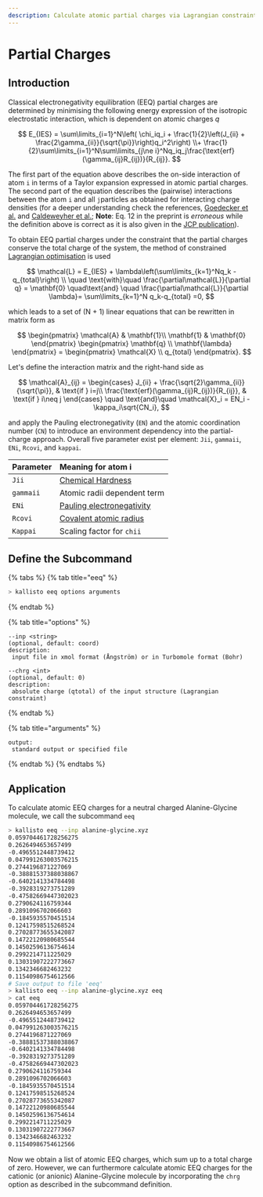 ```yaml
---
description: Calculate atomic partial charges via Lagrangian constraints.
---
```


# Partial Charges

## Introduction

Classical electronegativity equilibration \(EEQ\) partial charges are determined by minimising the following energy expression of the isotropic electrostatic interaction, which is dependent on atomic charges _q_

$$
E_{IES} = \sum\limits_{i=1}^N\left( \chi_iq_i + \frac{1}{2}\left(J_{ii} + \frac{2\gamma_{ii}}{\sqrt{\pi}}\right)q_i^2\right) \\+ \frac{1}{2}\sum\limits_{i=1}^N\sum\limits_{j\ne i}^Nq_iq_j\frac{\text{erf}(\gamma_{ij}R_{ij})}{R_{ij}}.
$$

The first part of the equation above describes the on-side interaction of atom `i` in terms of a Taylor expansion expressed in atomic partial charges. The second part of the equation describes the \(pairwise\) interactions between the atom `i` and all `j`particles as obtained for interacting charge densities \(for a deeper understanding check the references, [Goedecker et al.](https://doi.org/10.1103/PhysRevB.92.045131) and [Caldeweyher et al.](https://doi.org/10.26434/chemrxiv.7430216.v2); **Note**: Eq. 12 in the preprint is _erroneous_ while the definition above is correct as it is also given in the [JCP publication](https://doi.org/10.1063/1.5090222)\).

To obtain EEQ partial charges under the constraint that the partial charges conserve the total charge of the system, the method of constrained [Lagrangian optimisation](https://en.wikipedia.org/wiki/Lagrange_multiplier) is used

$$
\mathcal{L} = E_{IES} + \lambda\left(\sum\limits_{k=1}^Nq_k - q_{total}\right) \\ \quad \text{with}\quad \frac{\partial\mathcal{L}}{\partial q} = \mathbf{0} \quad\text{and} \quad \frac{\partial\mathcal{L}}{\partial \lambda}= \sum\limits_{k=1}^N q_k-q_{total} =0,
$$

which leads to a set of \(N + 1\) linear equations that can be rewritten in matrix form as

$$
\begin{pmatrix}
\mathcal{A} & \mathbf{1}\\
\mathbf{1} & \mathbf{0}
\end{pmatrix}
\begin{pmatrix}
\mathbf{q} \\
\mathbf{\lambda} 
\end{pmatrix} =
\begin{pmatrix}
\mathcal{X} \\
q_{total} 
\end{pmatrix}.
$$

Let's define the interaction matrix and the right-hand side as

$$
\mathcal{A}_{ij} =     \begin{cases}
            J_{ii} + \frac{\sqrt{2}\gamma_{ii}}{\sqrt{\pi}}, &         \text{if } i=j\\
            \frac{\text{erf}(\gamma_{ij}R_{ij})}{R_{ij}}, &         \text{if } i\neq j 
    \end{cases}
\quad \text{and}\quad \mathcal{X}_i = EN_i - \kappa_i\sqrt{CN_i},
$$

and apply the Pauling electronegativity \(`EN`\) and the atomic coordination number \(`CN`\) to introduce an environment dependency into the partial-charge approach. Overall five parameter exist per element: `Jii`, `gammaii`, `ENi`, `Rcovi`, and `kappai`.

| Parameter | Meaning for atom i |
| :--- | :--- |
| `Jii` | [Chemical Hardness](https://doi.org/10.1021/j100023a006) |
| `gammaii` | Atomic radii dependent term |
| `ENi` | [Pauling electronegativity](https://en.wikipedia.org/wiki/Electronegativity#Pauling_electronegativity) |
| `Rcovi` | [Covalent atomic radius](https://doi.org/10.1002/chem.200800987) |
| `Kappai` | Scaling factor for `chii` |

## Define the Subcommand

{% tabs %}
{% tab title="eeq" %}
```bash
> kallisto eeq options arguments
```
{% endtab %}

{% tab title="options" %}
```markup
--inp <string> 
(optional, default: coord)
description: 
 input file in xmol format (Ångström) or in Turbomole format (Bohr)

--chrg <int>
(optional, default: 0)
description:
 absolute charge (qtotal) of the input structure (Lagrangian constraint)
```
{% endtab %}

{% tab title="arguments" %}
```text
output: 
 standard output or specified file
```
{% endtab %}
{% endtabs %}

## Application

To calculate atomic EEQ charges for a neutral charged Alanine-Glycine molecule, we call the subcommand `eeq`

```bash
> kallisto eeq --inp alanine-glycine.xyz
0.059704461728256275
0.2626494653657499
-0.4965512448739412
0.047991263003576215
0.2744196871227069
-0.38881537388038867
-0.6402141334784498
-0.3928319273751289
-0.47582669447302023
0.2790624116759344
0.2891096702066603
-0.1845935570451514
0.12417598515268524
0.27028773655342087
0.14722120980685544
0.14502596136754614
0.2992214711225029
0.13031907222773667
0.1342346682463232
0.11540986754612566
# Save output to file 'eeq'
> kallisto eeq --inp alanine-glycine.xyz eeq
> cat eeq
0.059704461728256275
0.2626494653657499
-0.4965512448739412
0.047991263003576215
0.2744196871227069
-0.38881537388038867
-0.6402141334784498
-0.3928319273751289
-0.47582669447302023
0.2790624116759344
0.2891096702066603
-0.1845935570451514
0.12417598515268524
0.27028773655342087
0.14722120980685544
0.14502596136754614
0.2992214711225029
0.13031907222773667
0.1342346682463232
0.11540986754612566
```

Now we obtain a list of atomic EEQ charges, which sum up to a total charge of zero. However, we can furthermore calculate atomic EEQ charges for the cationic \(or anionic\) Alanine-Glycine molecule by incorporating the `chrg` option as described in the subcommand definition.

